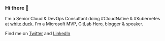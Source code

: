 ### Hi there 👋

I'm a Senior Cloud & DevOps Consultant doing #CloudNative & #Kubernetes at [white duck](https://github.com/whiteducksoftware). I'm a Microsoft MVP, GitLab Hero, blogger & speaker. 

Find me on [Twitter](https://twitter.com/nmeisenzahl) and [LinkedIn](https://www.linkedin.com/in/nicomeisenzahl)

